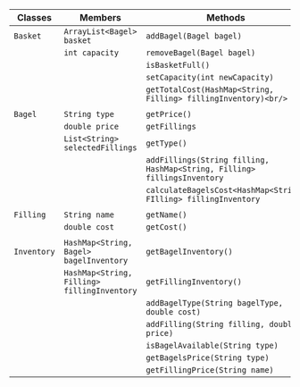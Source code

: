 
| Classes     | Members                                     | Methods                                                                  |
|-------------|---------------------------------------------|--------------------------------------------------------------------------|
| `Basket`    | `ArrayList<Bagel> basket`                   | `addBagel(Bagel bagel)`                                                  |
|             | `int capacity`                              | `removeBagel(Bagel bagel)`                                               |
|             |                                             | `isBasketFull()`                                                         |
|             |                                             | `setCapacity(int newCapacity)`                                           |
|             |                                             | `getTotalCost(HashMap<String, Filling> fillingInventory)<br/>`           |
|             |                                             |                                                                          |
| `Bagel`     | `String type`                               | `getPrice()`                                                             |
|             | `double price`                              | `getFillings`                                                            |
|             | `List<String> selectedFillings`             | `getType()`                                                              |
|             |                                             | `addFillings(String filling, HashMap<String, Filling> fillingsInventory` |
|             |                                             | `calculateBagelsCost<HashMap<String, FIlling> fillingInventory`          |
|             |                                             |                                                                          |
| `Filling`   | `String name`                               | `getName()`                                                              |
|             | `double cost`                               | `getCost()`                                                              |
|             |                                             |                                                                          |
| `Inventory` | `HashMap<String, Bagel> bagelInventory`     | `getBagelInventory()`                                                    |
|             | `HashMap<String, Filling> fillingInventory` | `getFillingInventory()`                                                  |
|             |                                             | `addBagelType(String bagelType, double cost)`                            |
|             |                                             | `addFilling(String filling, double price)`                               |
|             |                                             | `isBagelAvailable(String type)`                                          |
|             |                                             | `getBagelsPrice(String type)`                                            |
|             |                                             | `getFillingPrice(String name)`                                           |

